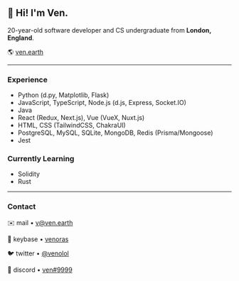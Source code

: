 ## 👋 **Hi! I'm Ven.**  

20-year-old software developer and CS undergraduate from **London, England**.

🌎 [ven.earth](https://ven.earth)

---

### Experience

- Python (d.py, Matplotlib, Flask) 
- JavaScript, TypeScript, Node.js (d.js, Express, Socket.IO)  
- Java
- React (Redux, Next.js), Vue (VueX, Nuxt.js)
- HTML, CSS (TailwindCSS, ChakraUI)
- PostgreSQL, MySQL, SQLite, MongoDB, Redis (Prisma/Mongoose)
- Jest

### Currently Learning
- Solidity
- Rust
---

### Contact

✉️ mail • [v@ven.earth](mailto:v@ven.earth)  

🔑 keybase • [venoras](https://keybase.io/venoras)  

🐦 twitter • [@venolol](https://ven.earth/twitter)  

💬 discord • [ven#9999](https://ven.earth/discord)
